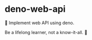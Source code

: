 # deno-web-api
🔭 Implement web API using deno.


<!-- INSPIRATIONAL_QUOTE_START -->
Be a lifelong learner, not a know-it-all.
🐯
<!-- INSPIRATIONAL_QUOTE_END -->
